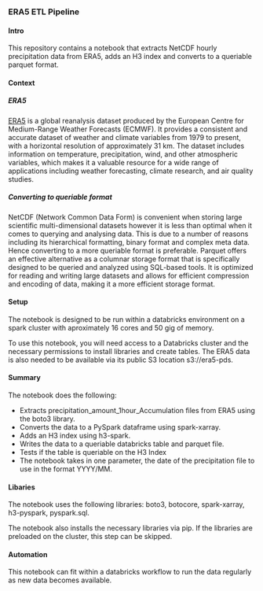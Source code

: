 ### ERA5 ETL Pipeline


#### Intro


This repository contains a notebook that extracts NetCDF hourly precipitation data from ERA5, adds an H3 index and converts to a queriable parquet format. 


#### Context


##### ERA5

[ERA5](https://www.ecmwf.int/en/forecasts/datasets/reanalysis-datasets/era5) is a global reanalysis dataset produced by the European Centre for Medium-Range Weather Forecasts (ECMWF). It provides a consistent and accurate dataset of weather and climate variables from 1979 to present, with a horizontal resolution of approximately 31 km. The dataset includes information on temperature, precipitation, wind, and other atmospheric variables, which makes it a valuable resource for a wide range of applications including weather forecasting, climate research, and air quality studies. 

##### Converting to queriable format

NetCDF (Network Common Data Form) is convenient when storing large scientific multi-dimensional datasets however it is less than optimal when it comes to querying and analysing data. This is due to a number of reasons including its hierarchical formatting, binary format and complex meta data. Hence converting to a more queriable format is preferable. Parquet offers an effective alternative as a columnar storage format that is specifically designed to be queried and analyzed using SQL-based tools. It is optimized for reading and writing large datasets and allows for efficient compression and encoding of data, making it a more efficient storage format.

#### Setup

The notebook is designed to be run within a databricks environment on a spark cluster with aproximately 16 cores and 50 gig of memory. 

To use this notebook, you will need access to a Databricks cluster and the necessary permissions to install libraries and create tables. The ERA5 data is also needed to be available via its public S3 location s3://era5-pds. 

#### Summary

The notebook does the following:

* Extracts precipitation_amount_1hour_Accumulation files from ERA5 using the boto3 library.
* Converts the data to a PySpark dataframe using spark-xarray.
* Adds an H3 index using h3-spark.
* Writes the data to a queriable databricks table and parquet file.
* Tests if the table is queriable on the H3 Index
* The notebook takes in one parameter, the date of the precipitation file to use in the format YYYY/MM.


#### Libaries 


The notebook uses the following libraries: boto3, botocore, spark-xarray, h3-pyspark, pyspark.sql. 

The notebook also installs the necessary libraries via pip. If the libraries are preloaded on the cluster, this step can be skipped.



#### Automation 

This notebook can fit within a databricks workflow to run the data regularly as new data becomes available. 


